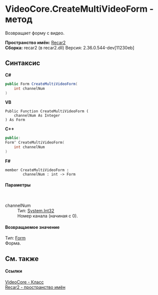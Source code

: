 # VideoCore.CreateMultiVideoForm - метод
 

Возвращает форму с видео.

**Пространство имён:**&nbsp;<a href="0dd0c505-07fc-c3e8-128c-d1a0701f2a29">Recar2</a><br />**Сборка:**&nbsp;recar2 (в recar2.dll) Версия: 2.36.0.544-dev[11230eb]

## Синтаксис

**C#**<br />
``` C#
public Form CreateMultiVideoForm(
	int channelNum
)
```

**VB**<br />
``` VB
Public Function CreateMultiVideoForm ( 
	channelNum As Integer
) As Form
```

**C++**<br />
``` C++
public:
Form^ CreateMultiVideoForm(
	int channelNum
)
```

**F#**<br />
``` F#
member CreateMultiVideoForm : 
        channelNum : int -> Form 

```


#### Параметры
&nbsp;<dl><dt>channelNum</dt><dd>Тип:&nbsp;<a href="http://msdn2.microsoft.com/ru-ru/library/td2s409d" target="_blank">System.Int32</a><br />Номер канала (начиная с 0).</dd></dl>

#### Возвращаемое значение
Тип:&nbsp;<a href="http://msdn2.microsoft.com/ru-ru/library/w4bcxb43" target="_blank">Form</a><br />Форма.

## См. также


#### Ссылки
<a href="cb693d57-5030-3855-e4bc-6cd1f1721585">VideoCore - Класс</a><br /><a href="0dd0c505-07fc-c3e8-128c-d1a0701f2a29">Recar2 - пространство имён</a><br />